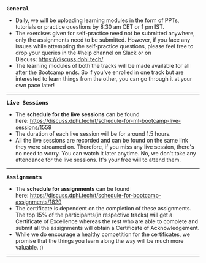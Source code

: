 <p><strong><tt>General</tt></strong></p>

<ul>
	<li>Daily, we will be uploading learning modules in the form of PPTs, tutorials or practice questions&nbsp;by 8:30 am CET or 1 pm IST.</li>
	<li>The exercises given for self-practice need not be submitted anywhere, only the assignments need to be submitted. However, if you face any issues while attempting the self-practice questions, please feel free to drop your queries in the #help channel&nbsp;on Slack or on Discuss:&nbsp;<a href="https://discuss.dphi.tech/" target="_blank">https://discuss.dphi.tech/</a></li>
	<li>The learning modules&nbsp;of both the tracks&nbsp;will be made available for&nbsp;all after the Bootcamp ends. So if you&#39;ve enrolled in one track but are interested to learn things from the other, you can go through it at your own pace later!</li>
</ul>

<hr />
<p><strong><tt>Live Sessions</tt></strong></p>

<ul>
	<li>The <strong>schedule for the live sessions</strong> can be found here:&nbsp;<a href="https://discuss.dphi.tech/t/schedule-for-ml-bootcamp-live-sessions/1559" target="_blank">https://discuss.dphi.tech/t/schedule-for-ml-bootcamp-live-sessions/1559</a>&nbsp;</li>
	<li>The duration of each live session&nbsp;will be&nbsp;for around 1.5 hours.&nbsp;</li>
	<li>All the live sessions are recorded and can be found on the same link they were streamed on. Therefore, if you miss any live session, there&#39;s no need to worry. You can watch it later anytime. No, we don&#39;t take any attendance for the live sessions. It&#39;s your free will to attend them.</li>
</ul>

<hr />
<p><strong><tt>Assignments</tt></strong></p>

<ul>
	<li>The <strong>schedule for assignments</strong> can be found here:&nbsp;<a href="https://discuss.dphi.tech/t/schedule-for-bootcamp-assignments/1829" target="_blank">https://discuss.dphi.tech/t/schedule-for-bootcamp-assignments/1829</a></li>
	<li>The certificate is dependent on the completion of these assignments. The top 15% of the participants(in respective tracks) will get a Certificate of Excellence whereas the rest who are able to complete and submit all the assignments will obtain a Certificate of Acknowledgement.</li>
	<li>While we do encourage a healthy competition for the certificates, we promise that the things you learn along the way will be much more valuable. :)</li>
</ul>

<hr />
<p>&nbsp;</p>